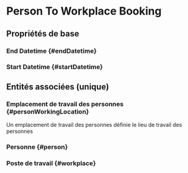 #  Person To Workplace Booking
<!--- THIS FILE IS GENERATED PLEASE DO NOT EDIT IT DIRECTLY --->



## Propriétés de base

### End Datetime {#endDatetime}
        

### Start Datetime {#startDatetime}
        


## Entités associées (unique)

### Emplacement de travail des personnes {#personWorkingLocation}
        
Un emplacement de travail des personnes définie le lieu de travail des personnes
### Personne {#person}
        

### Poste de travail {#workplace}
        





